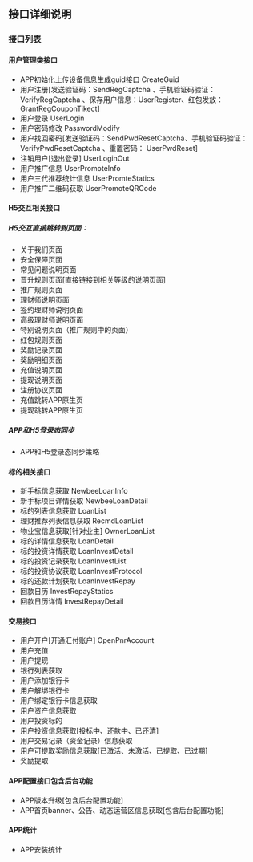 ## 接口详细说明

### 接口列表

#### 用户管理类接口

* APP初始化上传设备信息生成guid接口 CreateGuid
* 用户注册[发送验证码：SendRegCaptcha 、手机验证码验证：VerifyRegCaptcha 、保存用户信息：UserRegister、红包发放： GrantRegCouponTikect]
* 用户登录 UserLogin
* 用户密码修改  PasswordModify
* 用户找回密码[发送验证码：SendPwdResetCaptcha、手机验证码验证：VerifyPwdResetCaptcha 、重置密码： UserPwdReset]
* 注销用户[退出登录] UserLoginOut
* 用户推广信息 UserPromoteInfo
* 用户三代推荐统计信息 UserPromteStatics
* 用户推广二维码获取 UserPromoteQRCode

#### H5交互相关接口 
    
##### H5交互直接跳转到页面：


* 关于我们页面 
* 安全保障页面
* 常见问题说明页面
* 晋升规则页面[直接链接到相关等级的说明页面]
* 推广规则页面
* 理财师说明页面
* 签约理财师说明页面
* 高级理财师说明页面
* 特别说明页面（推广规则中的页面）
* 红包规则页面
* 奖励记录页面
* 奖励明细页面
* 充值说明页面
* 提现说明页面
* 注册协议页面 
* 充值跳转APP原生页
* 提现跳转APP原生页

##### APP和H5登录态同步

* APP和H5登录态同步策略

#### 标的相关接口

* 新手标信息获取 NewbeeLoanInfo
* 新手标项目详情获取  NewbeeLoanDetail
* 标的列表信息获取 LoanList
* 理财推荐列表信息获取 RecmdLoanList
* 物业宝信息获取[针对业主] OwnerLoanList
* 标的详情信息获取 LoanDetail
* 标的投资详情获取 LoanInvestDetail
* 标的投资记录获取 LoanInvestList
* 标的投资协议获取 LoanInvestProtocol
* 标的还款计划获取 LoanInvestRepay
* 回款日历 InvestRepayStatics
* 回款日历详情  InvestRepayDetail

#### 交易接口

* 用户开户[开通汇付账户] OpenPnrAccount
* 用户充值
* 用户提现
* 银行列表获取 
* 用户添加银行卡
* 用户解绑银行卡
* 用户绑定银行卡信息获取
* 用户资产信息获取
* 用户投资标的
* 用户投资信息获取[投标中、还款中、已还清]
* 用户交易记录（资金记录）信息获取
* 用户可提取奖励信息获取[已激活、未激活、已提取、已过期]
* 奖励提取

#### APP配置接口包含后台功能

* APP版本升级[包含后台配置功能]
* APP首页banner、公告、动态运营区信息获取[包含后台配置功能]

#### APP统计
* APP安装统计



